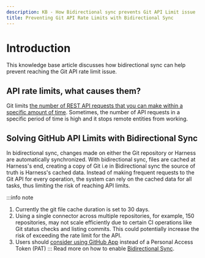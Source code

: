 ```yaml
---
description: KB - How Bidirectional sync prevents Git API Limit issue
title: Preventing Git API Rate Limits with Bidirectional Sync
---
```

# Introduction

This knowledge base article discusses how bidirectional sync can help prevent reaching the Git API rate limit issue. 

## API rate limits, what causes them?

Git limits [the number of REST API requests that you can make within a specific amount of time](https://docs.github.com/en/rest/using-the-rest-api/rate-limits-for-the-rest-api). Sometimes, the number of API requests in a specific period of time is high and it stops remote entities from working.

## Solving GitHub API Limits with Bidirectional Sync

In bidirectional sync, changes made on either the Git repository or Harness are automatically synchronized. With bidirectional sync, files are cached at Harness's end, creating a copy of Git i.e in Bidirectional sync the source of truth is Harness's cached data. Instead of making frequent requests to the Git API for every operation, the system can rely on the cached data for all tasks, thus limiting the risk of reaching API limits.

:::info note
1. Currently the git file cache duration is set to 30 days.
2. Using a single connector across multiple repositories, for example, 150 repositories, may not scale efficiently due to certain CI operations like Git status checks and listing commits. This could potentially increase the risk of exceeding the rate limit for the API.
3. Users should [consider using GitHub App](https://developer.harness.io/docs/platform/connectors/code-repositories/git-hub-app-support) instead of a Personal Access Token (PAT)
:::
Read more on how to enable [Bidirectional Sync](/docs/platform/git-experience/gitexp-bidir-sync-setup/).


